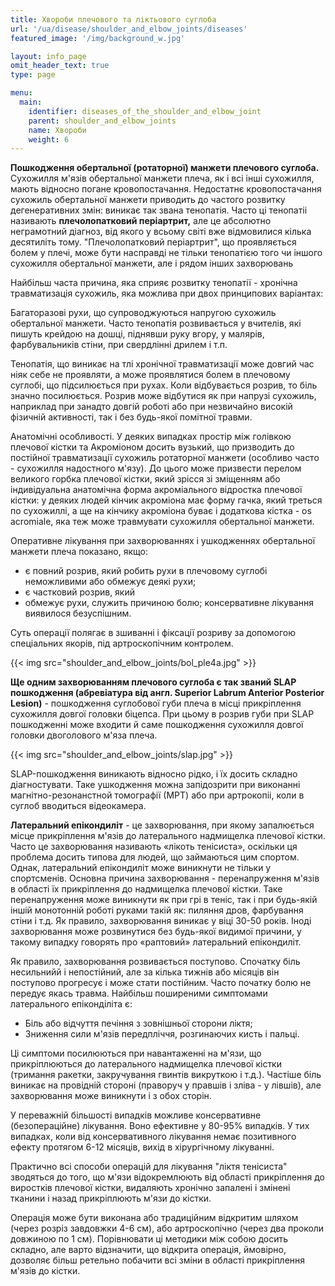 ```yaml
---
title: Хвороби плечового та ліктьового суглоба
url: '/ua/disease/shoulder_and_elbow_joints/diseases'
featured_image: '/img/background_w.jpg'

layout: info_page
omit_header_text: true
type: page

menu:
  main:
    identifier: diseases_of_the_shoulder_and_elbow_joint
    parent: shoulder_and_elbow_joints
    name: Хвороби
    weight: 6
---
```


**Пошкодження обертальної (ротаторної) манжети плечового суглоба.** Сухожилля м'язів обертальної манжети плеча, як і всі
інші сухожилля, мають відносно погане кровопостачання. Недостатнє кровопостачання сухожиль обертальної манжети приводить
до частого розвитку дегенеративних змін: виникає так звана тенопатія. Часто ці тенопатіі називають **плечолопатковий
періартрит,** але це абсолютно неграмотний діагноз, від якого у всьому світі вже відмовилися кілька десятиліть тому.
"Плечолопатковий періартрит", що проявляється болем у плечі, може бути насправді не тільки тенопатією того чи іншого
сухожилля обертальної манжети, але і рядом інших захворювань

Найбільш часта причина, яка сприяє розвитку тенопатії - хронічна травматизація сухожиль, яка можлива при двох
принципових варіантах:

Багаторазові рухи, що супроводжуються напругою сухожиль обертальної манжети. Часто тенопатія розвивається у вчителів,
які пишуть крейдою на дошці, піднявши руку вгору, у малярів, фарбувальників стіни, при свердлінні дрилем і т.п.

Тенопатія, що виникає на тлі хронічної травматизації може довгий час ніяк себе не проявляти, а може проявлятися болем в
плечовому суглобі, що підсилюється при рухах. Коли відбувається розрив, то біль значно посилюється. Розрив може
відбутися як при напрузі сухожиль, наприклад при занадто довгій роботі або при незвичайно високій фізичній активності,
так і без будь-якої помітної травми.

Анатомічні особливості. У деяких випадках простір між голівкою плечової кістки та Акроміоном досить вузький, що
призводить до постійної травматизації сухожиль ротаторної манжети (особливо часто - сухожилля надостного м'язу). До
цього може призвести перелом великого горбка плечової кістки, який зрісся зі зміщенням або індивідуальна анатомічна
форма акроміального відростка плечової кістки: у деяких людей кінчик акроміона має форму гачка, який треться по
сухожиллі, а ще на кінчику акроміона буває і додаткова кістка - os acromiale, яка теж може травмувати сухожилля
обертальної манжети.

Оперативне лікування при захворюваннях і ушкодженнях обертальної манжети плеча показано, якщо:

- є повний розрив, який робить рухи в плечовому суглобі неможливими або обмежує деякі рухи;
- є частковий розрив, який 
- обмежує рухи, служить причиною болю; консервативне лікування виявилося безуспішним.

Суть операції полягає в зшиванні і фіксації розриву за допомогою спеціальних якорів, під артроскопічним контролем.

{{< img src="shoulder_and_elbow_joints/bol_ple4a.jpg" >}}

**Ще одним захворюванням плечового суглоба є так званий SLAP пошкодження (абревіатура від англ. Superior Labrum Anterior
Posterior Lesion)** - пошкодження суглобової губи плеча в місці прикріплення сухожилля довгої головки біцепса. При цьому
в розрив губи при SLAP пошкодженні може входити й саме пошкодження сухожилля довгої головки двоголового м'яза плеча.

{{< img src="shoulder_and_elbow_joints/slap.jpg" >}}

SLAP-пошкодження виникають відносно рідко, і їх досить складно діагностувати. Таке ушкодження можна запідозрити при
виконанні магнітно-резонанстной томографії (МРТ) або при артрокопіі, коли в суглоб вводиться відеокамера.

**Латеральний епікондиліт** - це захворювання, при якому запалюється місце прикріплення м'язів до латерального
надмищелка плечової кістки. Часто це захворювання називають «лікоть тенісиста», оскільки ця проблема досить типова для
людей, що займаються цим спортом. Однак, латеральний епікондиліт може виникнути не тільки у спортсменів. Основна причина
захворювання - перенапруження м'язів в області їх прикріплення до надмищелка плечової кістки. Таке перенапруження може
виникнути як при грі в теніс, так і при будь-якій іншій монотонній роботі руками такій як: пиляння дров, фарбування
стіни і т.д. Як правило, захворювання виникає у віці 30-50 років. Іноді захворювання може розвинутися без будь-якої
видимої причини, у такому випадку говорять про «раптовий» латеральний епікондиліт.

Як правило, захворювання розвивається поступово. Спочатку біль несильнийй і непостійний, але за кілька тижнів або
місяців він поступово прогресує і може стати постійним. Часто початку болю не передує якась травма. Найбільш поширеними
симптомами латерального епіконділіта є: 
- Біль або відчуття печіння з зовнішньої сторони ліктя; 
- Зниження сили м'язів передпліччя, розгинаючих кисть і пальці.

Ці симптоми посилюються при навантаженні на м'язи, що прикріплюються до латерального надмищелка плечової кістки
(тримання ракетки, закручування гвинтів викруткою і т.д.). Частіше біль виникає на провідній стороні (праворуч у правшів
і зліва - у лівшів), але захворювання може виникнути і з обох сторін.

У переважній більшості випадків можливе консервативне (безопераційне) лікування. Воно ефективне у 80-95% випадків. У тих
випадках, коли від консервативного лікування немає позитивного ефекту протягом 6-12 місяців, вихід в хірургічному
лікуванні.

Практично всі способи операцій для лікування "ліктя тенісиста" зводяться до того, що м'язи відокремлюють від області
прикріплення до виростків плечової кістки, видаляють хронічно запалені і змінені тканини і назад прикріплюють м'язи до
кістки.

Операція може бути виконана або традиційним відкритим шляхом (через розріз завдовжки 4-6 см), або артроскопічно (через
два проколи довжиною по 1 см). Порівнювати ці методики між собою досить складно, але варто відзначити, що відкрита
операція, ймовірно, дозволяє більш ретельно побачити всі зміни в області прикріплення м'язів до кістки.

